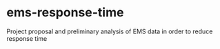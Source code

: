 # ems-response-time
Project proposal and preliminary analysis of EMS data in order to reduce response time

